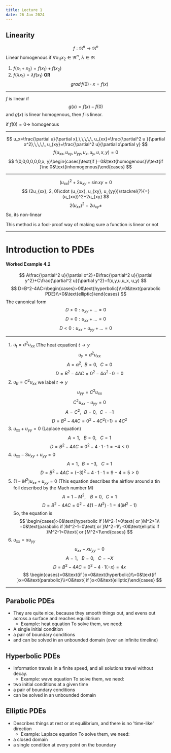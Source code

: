 ```yaml
---
title: Lecture 1
date: 26 Jan 2024
---
```

## Linearity
$$
f:\Re^n\rightarrow \Re^n
$$
Linear homogenous if $\forall x_{11}x_2\in \Re^n,\,\,\lambda\in\Re$ 
1. $f(x_1+x_2)=f(x_1)+f(x_2)$
2. $f(\lambda x_1)=\lambda f(x_1)$
**OR**
$$
grad \,f(0)\cdot x=f(x) 
$$
___
$f$ is linear if 
$$
g(x)=f(x)-f(0)
$$
and $g(x)$ is linear homogenous, then $f$ is linear.

if $f(0)=0\Rightarrow$ homogenous
___
$$
u_x=\frac{\partial u}{\partial x},\,\,\,\,\, u_{xx}=\frac{\partial^2 u }{\partial x^2},\,\,\,\, u_{xy}=\frac{\partial^2 u}{\partial x\partial y}
$$
$$
f(u_{xx}, u_{xy}, u_{yy}, u_x, u_y, u, x, y)=0
$$
$$
f(0,0,0,0,0,0,x, y)\begin{cases}\text{if }=0&\text{homogenous}\\\text{if }\ne 0&\text{inhomogenous}\end{cases}
$$
___
$$
(u_{xx})^2+2u_{xy}+\sin xy=0\tag{inhomogenous equation}
$$
$$
(2u_{xx}, 2, 0)\cdot (u_{xx}, u_{xy}, u_{yy})\stackrel{?}{=}(u_{xx})^2+2u_{xy}
$$
$$
2(u_{xx})^2+2u_{xy}\ne
$$
So, its non-linear

This method is a fool-proof way of making sure a function is linear or not
___
# Introduction to PDEs
#### Worked Example 4.2
$$
A\frac{\partial^2 u}{\partial x^2}+B\frac{\partial^2 u}{\partial y^2}+C\frac{\partial^2 u}{\partial y^2}=f(x,y,u,u_x, u_y)
$$
$$
D=B^2-4AC=\begin{cases}>0&\text{hyperbolic}\\=0&\text{parabolic PDE}\\<0&\text{elliptic}\end{cases}
$$
The canonical form
$$
D>0:u_{xy}+\dots=0
$$
$$
D=0:u_{xx}+\dots=0
$$
$$
D<0: u_{xx}+u_{yy}+\dots=0
$$
____
1. $u_t=d^2 u_{xx}$ (The heat equation)
$t\rightarrow y$
$$
u_y=d^2 u_{xx}
$$
$$
A=\alpha^2,\,\,\,B=0,\,\,\,\, C=0
$$
$$
D=B^2-4AC=0^2-4\alpha^2\cdot 0=0\tag{Parabolic}
$$
2. $u_{tt}=C^2 u_{xx}$
we label $t\rightarrow y$
$$
u_{yy}=C^2u_{xx}
$$
$$
C^2u_{xx}-u_{yy}=0
$$
$$
A=C^2,\,\,\,\, B=0,\,\,\,\, C=-1
$$
$$
D=B^2-4AC=0^2-4C^2(-1)=4C^2
$$
3. $u_{xx}+u_{yy}=0$ (Laplace equation)
$$
A=1,\,\,\,\,\, B=0,\,\,\,\,\, C=1
$$
$$
D=B^2-4AC=0^2-4\cdot 1\cdot 1=-4<0\tag{elliptic}
$$
4. $u_{xx}-3u_{xy}+u_{yy}=0$
$$
A=1,\,\,\,\, B=-3,\,\,\,\,\, C=1
$$
$$
D=B^2-4AC=(-3)^2-4\cdot 1\cdot 1=9-4=5>0\tag{hyperbolic}
$$
5. $(1-M^2)u_{xx}+u_{yy}=0$ (This equation describes the airflow around a tin foil described by the Mach number M)
$$
A=1-M^2,\,\,\,\,\,\, B=0,\,\,\,\, C=1
$$
$$
D=B^2-4AC=0^2-4(1-M^2)\cdot 1=4(M^2-1)
$$
So, the equation is
$$
\begin{cases}>0&\text{hyperbolic if }M^2-1>0\text{ or }M^2>1\\ =0&\text{parabolic if }M^2-1=0\text{ or }M^2=1\\ <0&\text{elliptic if }M^2-1<0\text{ or }M^2<1\end{cases}
$$
6. $u_{xx}=xu_{yy}$
$$
u_{xx}-xu_{yy}=0
$$
$$
A=1,\,\,\,\,\, B=0,\,\,\,\,\, C=-X
$$
$$
D=B^2-4AC=0^2-4\cdot 1(-x)=4x
$$
$$
\begin{cases}>0&\text{if }x>0&\text{hyperbolic}\\=0&\text{if }x=0&\text{parabolic}\\<0&\text{ if }x<0&\text{elliptic}\end{cases}
$$
___
## Parabolic PDEs
- They are quite nice, because they smooth things out, and evens out across a surface and reaches equilibrium
	- Example: heat equation
To solve them, we need:
- A single initial condition
- a pair of boundary conditions
- and can be solved in an unbounded domain (over an infinite timeline)
## Hyperbolic PDEs
- Information travels in a finite speed, and all solutions travel without decay.
	- Example: wave equation
To solve them, we need:
- two initial conditions at a given time
- a pair of boundary conditions
- can be solved in an unbounded domain
## Elliptic PDEs
- Describes things at rest or at equilibrium, and there is no 'time-like' direction
	- Example: Laplace equation
To solve them, we need:
- a closed domain
- a single condition at every point on the boundary
